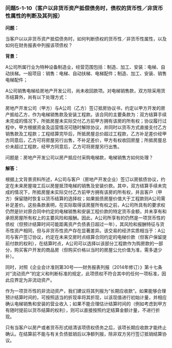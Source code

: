 ### 问题5-1-10（客户以非货币资产抵偿债务时，债权的货币性／非货币性属性的判断及其列报）

**问题：**

当客户以以非货币资产抵偿债务时，如何判断债权的货币性／非货币性属性，以及如何在财务报表中列报该项债权？

**背景：**

A公司所属行业为特种设备制造业，经营范围包括：制造、加工、安装：电梯、自动扶梯。一般项目：销售：电梯、自动扶梯、电梯配件；制造、加工、安装、销售电梯配件；

A公司销售电梯给房地产开发公司，尚未收回款项。对电梯销售款，双方除采用货币结算外，尚有以下处理方式：

房地产开发公司（甲方）与A公司（乙方）签订抵房协议书，约定以甲方开发的房产抵给乙方，作为电梯销售款及安装工程款。该合同的主要条款为：双方结算手续未完成的情况下，所抵房屋未实际交付乙方前甲方拥有该房的所有权；协议履行过程中，甲方根据资金及运营情况可随时解除协议，并同时以货币方式直接支付乙方销售款及工程款；工程结算完毕后，所抵房屋总价超过工程款，乙方补足差价经甲方同意后，乙方可将房屋另行出售，不补足差价，甲方有权收回房屋；所抵房屋总价未超过工程款，经甲方同意后，乙方可将房屋另行出售。

问题是：房地产开发公司以房产抵应付采购电梯款，电梯销售方如何处理？

**解答：**

根据上文背景资料所述，A公司与客户（房地产开发企业）签订以房抵债协议，约定在未来房屋竣工后以房屋抵顶电梯的销售及安装价款。其中，双方结算手续未完成的情况下，所抵房屋未实际交付乙方前甲方拥有该房的所有权，并且客户（甲方）保留随时恢复以货币结算的选择权；如果抵债房屋价值大于工程款则A公司需补足差价。这些条款表明，在实际取得该房屋所有权之前，A公司所具有的要求权仍然是针对原合同中约定的电梯销售和安装工程价款的特定货币金额，并未享有和承担房屋所有权上的主要风险和报酬。因此，A公司所享有的仍然是一项货币性的债权（但预计结算时间可能距离资产负债表日超过一年），其风险和报酬特征与货币性资产相同，但与非货币性资产存在显著差异。该交易的经济实质相当于：A公司与客户签订协议，约定在未来交房时点结算合同约定的电梯价款（但客户保留提前付款的权利），在结算时点，A公司可以选择以该部分工程款作为购房款的一部分，购买客户开发的商品房（但购买价格以当时的房屋公允价值为准，需多退少补）。

同时，对照《企业会计准则第30号——财务报表列报（2014年修订）》第十七条对“流动资产”的定义和判断标准的规定，此项债权不符合其中的任何一项标准，因此应界定为非流动资产。

作为一项货币性的非流动资产，我们建议将其列报为“长期应收款”。如果能够合理预计结算时间的，可按照适当的折现率将其折现，以该现值进行初始计量，并相应确认电梯销售和安装的营业收入；如果不能合理估计结算时间的（例如考虑到甲方有随时提前以货币结算的权利），则可以直接按照约定结算金额计量，不进行折现。

只有当客户以房产或者货币形式结清该项债权债务之后，该项长期应收款才能终止确认。在结算前不能与有关负债抵销后以净额列报，除非双方另行签订抵销结算协议。